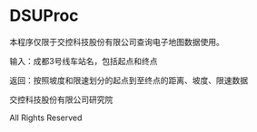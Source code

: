 # DSUProc
本程序仅限于交控科技股份有限公司查询电子地图数据使用。

输入：成都3号线车站名，包括起点和终点

返回：按照坡度和限速划分的起点到至终点的距离、坡度、限速数据

交控科技股份有限公司研究院 

All Rights Reserved
